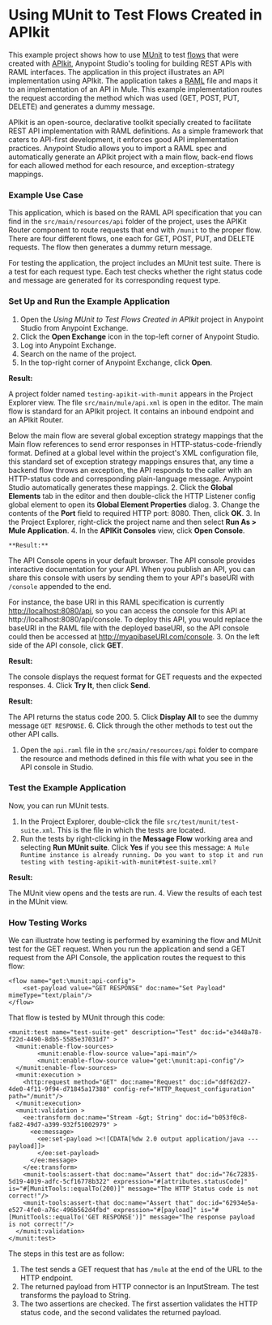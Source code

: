 # Using MUnit to Test Flows Created in APIkit #

This example project shows how to use [MUnit](https://docs.mulesoft.com/munit/v/2.1/) to test [flows](https://docs.mulesoft.com/mule4-user-guide/v/4.1/about-flows) that were created with [APIkit](https://docs.mulesoft.com/apikit/v/4.x/), Anypoint Studio's tooling for building REST APIs with RAML interfaces. The application in this project illustrates an API implementation using APIkit. The application takes a [RAML](http://raml.org/) file and maps it to an implementation of an API in Mule. This example implementation routes the request according the method which was used (GET, POST, PUT, DELETE) and generates a dummy message.

APIkit is an open-source, declarative toolkit specially created to facilitate REST API implementation with RAML definitions. As a simple framework that caters to API-first development, it enforces good API implementation practices. Anypoint Studio allows you to import a RAML spec and automatically generate an APIkit project with a main flow, back-end flows for each allowed method for each resource, and exception-strategy mappings.

### Example Use Case ###

This application, which is based on the RAML API specification that you can find in the `src/main/resources/api` folder of the project, uses the APIKit Router component to route requests that end with `/munit` to the proper flow. There are four different flows, one each for GET, POST, PUT, and DELETE requests. The flow then generates a dummy return message.

For testing the application, the project includes an MUnit test suite. There is a test for each request type. Each test checks whether the right status code and message are generated for its corresponding request type.

### Set Up and Run the Example Application ###

1. Open the *Using MUnit to Test Flows Created in APIkit* project in Anypoint Studio from Anypoint Exchange.   
  1. Click the **Open Exchange** icon in the top-left corner of Anypoint Studio.
  2. Log into Anypoint Exchange.
  3. Search on the name of the project.
  4. In the top-right corner of Anypoint Exchange, click **Open**.  

  **Result:**

  A project folder named `testing-apikit-with-munit` appears in the Project Explorer view. The file `src/main/mule/api.xml` is open in the editor. The main flow is standard for an APIkit project. It contains an inbound endpoint and an APIkit Router.

  Below the main flow are several global exception strategy mappings that the Main flow references to send error responses in HTTP-status-code-friendly format. Defined at a global level within the project's XML configuration file, this standard set of exception strategy mappings ensures that, any time a backend flow throws an exception, the API responds to the caller with an HTTP-status code and corresponding plain-language message. Anypoint Studio automatically generates these mappings.
2. Click the **Global Elements** tab in the editor and then double-click the HTTP Listener config global element to open its **Global Element Properties** dialog.
3. Change the contents of the **Port** field to required HTTP port: 8080. Then, click **OK**.
3. In the Project Explorer, right-click the project name and then select **Run As > Mule Application**.
4. In the **APIKit Consoles** view, click **Open Console**.

	**Result:**

  The API Console opens in your default browser. The API console provides interactive documentation for your API. When you publish an API, you can share this console with users by sending them to your API's baseURI with `/console` appended to the end.

  For instance, the base URI in this RAML specification is currently [http://localhost:8080/api](http://localhost:8080/api,), so you can access the console for this API at http://localhost:8080/api/console. To deploy this API, you would replace the baseURI in the RAML file with the deployed baseURI, so the API console could then be accessed at http://myapibaseURI.com/console.
3. On the left side of the API console, click **GET**.

  **Result:**

  The console displays the request format for GET requests and the expected responses.
4. Click **Try It**, then click **Send**.

  **Result:**

  The API returns the status code 200.
5. Click **Display All** to see the dummy message `GET RESPONSE`.
6. Click through the other methods to test out the other API calls.
1. Open the `api.raml` file in the `src/main/resources/api` folder to compare the resource and methods defined in this file with what you see in the API console in Studio.

### Test the Example Application ###

Now, you can run MUnit tests.
1. In the Project Explorer, double-click the file `src/test/munit/test-suite.xml`. This is the file in which the tests are located.
2. Run the tests by right-clicking in the **Message Flow** working area and selecting **Run MUnit suite**. Click **Yes** if you see this message: `A Mule Runtime instance is already running. Do you want to stop it and run testing with testing-apikit-with-munit#test-suite.xml?`  

  **Result:**

  The MUnit view opens and the tests are run.
4. View the results of each test in the MUnit view.

### How Testing Works ###

We can illustrate how testing is performed by examining the flow and MUnit test for the GET request. When you run the application and send a GET request from the API Console, the application routes the request to this flow:

```
<flow name="get:\munit:api-config">
    <set-payload value="GET RESPONSE" doc:name="Set Payload" mimeType="text/plain"/>
</flow>
```

That flow is tested by MUnit through this code:

```
<munit:test name="test-suite-get" description="Test" doc:id="e3448a78-f22d-4490-8db5-5585e37031d7" >
  <munit:enable-flow-sources>	        
        <munit:enable-flow-source value="api-main"/>
        <munit:enable-flow-source value="get:\munit:api-config"/>
  </munit:enable-flow-sources>
  <munit:execution >
    <http:request method="GET" doc:name="Request" doc:id="ddf62d27-4de0-4f11-9f94-d71845a17388" config-ref="HTTP_Request_configuration" path="/munit"/>
  </munit:execution>
  <munit:validation >
    <ee:transform doc:name="Stream -&gt; String" doc:id="b053f0c8-fa82-49d7-a399-932f51002979" >
      <ee:message>
        <ee:set-payload ><![CDATA[%dw 2.0 output application/java --- payload]]>
        </ee:set-payload>
      </ee:message>
    </ee:transform>
    <munit-tools:assert-that doc:name="Assert that" doc:id="76c72835-5d19-4019-adfc-5cf16778b322" expression="#[attributes.statusCode]" is="#[MunitTools::equalTo(200)]" message="The HTTP Status code is not correct!"/>
    <munit-tools:assert-that doc:name="Assert that" doc:id="62934e5a-e527-4fe0-a76c-496b562d4fbd" expression="#[payload]" is="#[MunitTools::equalTo('GET RESPONSE')]" message="The response payload is not correct!"/>
  </munit:validation>
</munit:test>
```

The steps in this test are as follow:
1. The test sends a GET request that has `/mule` at the end of the URL to the HTTP endpoint.
1. The returned payload from HTTP connector is an InputStream. The test transforms the payload to String.
1. The two assertions are checked. The first assertion validates the HTTP status code, and the second validates the returned payload.
